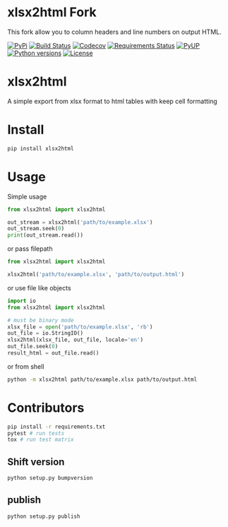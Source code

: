 # xlsx2html Fork
This fork allow you to column headers and line numbers on output HTML.


[![PyPi](https://img.shields.io/pypi/v/xlsx2html.svg)](https://pypi.python.org/pypi/xlsx2html)
[![Build Status](https://travis-ci.org/Apkawa/xlsx2html.svg?branch=master)](https://travis-ci.org/Apkawa/xlsx2html)
[![Codecov](https://codecov.io/gh/Apkawa/xlsx2html/branch/master/graph/badge.svg)](https://codecov.io/gh/Apkawa/xlsx2html)
[![Requirements Status](https://requires.io/github/Apkawa/xlsx2html/requirements.svg?branch=master)](https://requires.io/github/Apkawa/xlsx2html/requirements/?branch=master)
[![PyUP](https://pyup.io/repos/github/Apkawa/xlsx2html/shield.svg)](https://pyup.io/repos/github/Apkawa/xlsx2html)
[![Python versions](https://img.shields.io/pypi/pyversions/xlsx2html.svg)]()
[![License](https://img.shields.io/badge/license-MIT-blue.svg)](LICENSE)

# xlsx2html

A simple export from xlsx format to html tables with keep cell formatting


# Install

```bash
pip install xlsx2html
```


# Usage
Simple usage
```python
from xlsx2html import xlsx2html

out_stream = xlsx2html('path/to/example.xlsx')
out_stream.seek(0)
print(out_stream.read())

```

or pass filepath
```python
from xlsx2html import xlsx2html

xlsx2html('path/to/example.xlsx', 'path/to/output.html')
```
or use file like objects

```python
import io
from xlsx2html import xlsx2html

# must be binary mode
xlsx_file = open('path/to/example.xlsx', 'rb') 
out_file = io.StringIO()
xlsx2html(xlsx_file, out_file, locale='en')
out_file.seek(0)
result_html = out_file.read()
```

or from shell

```bash
python -m xlsx2html path/to/example.xlsx path/to/output.html
```


# Contributors
```bash
pip install -r requirements.txt
pytest # run tests
tox # run test matrix
```

## Shift version
```bash 
python setup.py bumpversion
```

## publish
```bash
python setup.py publish
```
